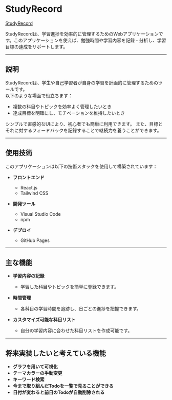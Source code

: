 # StudyRecord

[StudyRecord](https://yutayoshidaaaa.github.io/)

StudyRecordは、学習進捗を効率的に管理するためのWebアプリケーションです。このアプリケーションを使えば、勉強時間や学習内容を記録・分析し、学習目標の達成をサポートします。

---

## 説明

StudyRecordは、学生や自己学習者が自身の学習を計画的に管理するためのツールです。  
以下のような場面で役立ちます：
- 複数の科目やトピックを効率よく管理したいとき
- 達成目標を明確にし、モチベーションを維持したいとき

シンプルで直感的なUIにより、初心者でも簡単に利用できます。
また、目標とそれに対するフィードバックを記録することで継続力を養うことができます。

---

## 使用技術

このアプリケーションは以下の技術スタックを使用して構築されています：

- **フロントエンド**
  - React.js  
  - Tailwind CSS  

- **開発ツール**
  - Visual Studio Code
  - npm

- **デプロイ**
  - GitHub Pages

---

## 主な機能

- **学習内容の記録**
  - 学習した科目やトピックを簡単に登録できます。

- **時間管理**
  - 各科目の学習時間を追跡し、日ごとの進捗を把握できます。

- **カスタマイズ可能な科目リスト**
  - 自分の学習内容に合わせた科目リストを作成可能です。


---



## 将来実装したいと考えている機能

- **グラフを用いて可視化**  
- **テーマカラーの手動変更**  
- **キーワード検索**  
- **今まで取り組んだTodoを一覧で見ることができる**  
- **日付が変わると前日のTodoが自動削除される**  
